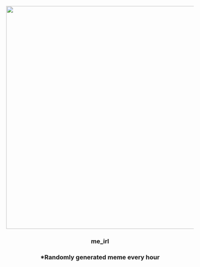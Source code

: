 <p align="center">
        <img src="https://i.redd.it/mm7vhb5jh7z81.jpg" width="600" height="600">
        </p>
        <h3 align="center">me_irl</h3>
        <h3 align="center">*Randomly generated meme every hour</h3>
    